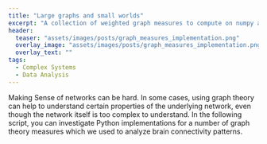 ```yaml
---
title: "Large graphs and small worlds"
excerpt: "A collection of weighted graph measures to compute on numpy arrays."
header:
  teaser: "assets/images/posts/graph_measures_implementation.png"
  overlay_image: "assets/images/posts/graph_measures_implementation.png"
  overlay_text: ""
tags:
  - Complex Systems
  - Data Analysis
---
```


Making Sense of networks can be hard. In some cases, using graph theory can help to understand certain properties of the underlying network, even though the network itself is too complex to understand.
In the following script, you can investigate Python implementations for a number of graph theory measures which we used to analyze brain connectivity patterns.

<!---
<style>
iframe{height:14000px !important;}
</style>
--->

<div style="margin-right:-30%;">
  <script src="https://gist.github.com/DiGyt/3c06126e678e4b35afdec43a4943917d.js"></script>
</div>


<script type="application/javascript">

function resizeIFrameToFitContent( iFrame ) {

  iFrame.width  = iFrame.contentWindow.document.body.scrollWidth;
  iFrame.height = iFrame.contentWindow.document.body.scrollHeight;
}

window.addEventListener('DOMContentLoaded', function(e) {

  // or, to resize all iframes:
  var iframes = document.querySelectorAll("iframe");
  for( var i = 0; i < iframes.length; i++) {
    resizeIFrameToFitContent( iframes[i] );
  }
} );

</script>
